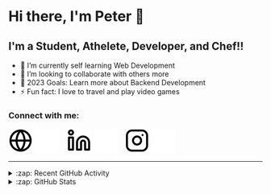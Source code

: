 # Hi there, I'm Peter 👋 

## I'm a Student, Athelete, Developer, and Chef!!

- 🌱 I’m currently self learning Web Development
- 👯 I’m looking to collaborate with others more
- 🥅 2023 Goals: Learn more about Backend Development
- ⚡ Fun fact: I love to travel and play video games

### Connect with me:

[![website](./img/globe-light.svg)](https://tsanev-peter-personal-site.herokuapp.com/#gh-light-mode-only)
[![website](./img/globe-dark.svg)](https://tsanev-peter-personal-site.herokuapp.com/#gh-dark-mode-only)
&nbsp;&nbsp;
[![website](./img/linkedin-light.svg)](https://linkedin.com/in/tsanevpeter#gh-light-mode-only)
[![website](./img/linkedin-dark.svg)](https://linkedin.com/in/tsanevpeter#gh-dark-mode-only)
&nbsp;&nbsp;
[![website](./img/instagram-light.svg)](https://www.instagram.com/petertsanev/#gh-light-mode-only)
[![website](./img/instagram-dark.svg)](https://www.instagram.com/petertsanev/#gh-dark-mode-only)

<!---
### Languages and Tools:

[<img align="left" alt="Visual Studio Code" width="26px" src="https://cdn.jsdelivr.net/gh/devicons/devicon/icons/vscode/vscode-original.svg" style="padding-right:10px;" />][webdevplaylist]
[<img align="left" alt="HTML5" width="26px" src="https://cdn.jsdelivr.net/gh/devicons/devicon/icons/html5/html5-original.svg" style="padding-right:10px;" />][webdevplaylist]
[<img align="left" alt="CSS3" width="26px" src="https://cdn.jsdelivr.net/gh/devicons/devicon/icons/css3/css3-original.svg" style="padding-right:10px;" />][cssplaylist]
[<img align="left" alt="Sass" width="26px" src="https://cdn.jsdelivr.net/gh/devicons/devicon/icons/sass/sass-original.svg" style="padding-right:10px;" />][cssplaylist]
[<img align="left" alt="JavaScript" width="26px" src="https://cdn.jsdelivr.net/gh/devicons/devicon/icons/javascript/javascript-original.svg" style="padding-right:10px;" />][jsplaylist]
[<img align="left" alt="React" width="26px" src="https://cdn.jsdelivr.net/gh/devicons/devicon/icons/react/react-original.svg" style="padding-right:10px;" />][reactplaylist]
[<img align="left" alt="Gatsby" width="26px" src="https://cdn.jsdelivr.net/gh/devicons/devicon/icons/gatsby/gatsby-original.svg" style="padding-right:10px;" />][webdevplaylist]
[<img align="left" alt="GraphQL" width="26px" src="https://cdn.jsdelivr.net/gh/devicons/devicon/icons/graphql/graphql-plain.svg" style="padding-right:10px;" />][webdevplaylist]
[<img align="left" alt="Node.js" width="26px" src="https://cdn.jsdelivr.net/gh/devicons/devicon/icons/nodejs/nodejs-original.svg" style="padding-right:10px;" />][webdevplaylist]
[<img align="left" alt="Deno" width="26px" src="./img/deno-light.svg" style="padding-right:10px;" />][webdevplaylist]
[<img align="left" alt="MongoDB" width="26px" src="https://cdn.jsdelivr.net/gh/devicons/devicon/icons/mongodb/mongodb-original.svg" style="padding-right:10px;" />][webdevplaylist]
[<img align="left" alt="MySQL" width="26px" src="https://cdn.jsdelivr.net/gh/devicons/devicon/icons/mysql/mysql-original.svg" style="padding-right:10px;" />][webdevplaylist]
[<img align="left" alt="Git" width="26px" src="https://cdn.jsdelivr.net/gh/devicons/devicon/icons/git/git-original.svg" style="padding-right:10px;" />][webdevplaylist]
[<img align="left" alt="GitHub" width="26px" src="https://user-images.githubusercontent.com/3369400/139447912-e0f43f33-6d9f-45f8-be46-2df5bbc91289.png" style="padding-right:10px;" />](https://www.youtube.com/playlist?list=PLkwxH9e_vrAJ0WbEsFA9W3I1W-g_BTsbt#gh-dark-mode-only)
[<img align="left" alt="GitHub" width="26px" src="https://user-images.githubusercontent.com/3369400/139448065-39a229ba-4b06-434b-bc67-616e2ed80c8f.png" style="padding-right:10px;" />](https://www.youtube.com/playlist?list=PLkwxH9e_vrAJ0WbEsFA9W3I1W-g_BTsbt#gh-light-mode-only)
[<img align="left" alt="Terminal" width="26px" src="./img/terminal-light.svg" />](https://www.youtube.com/playlist?list=PLkwxH9e_vrAJ0WbEsFA9W3I1W-g_BTsbt#gh-light-mode-only)
[<img align="left" alt="Terminal" width="26px" src="./img/terminal-dark.svg" />](https://www.youtube.com/playlist?list=PLkwxH9e_vrAJ0WbEsFA9W3I1W-g_BTsbt#gh-dark-mode-only)
--->

---

<details>
  <summary>:zap: Recent GitHub Activity</summary>

<!--START_SECTION:activity-->
1. Created repo for freelancing job completed in July 22'. The work can be found in [tsanevp/AddAttendeesToEventBrite](https://github.com/tsanevp/AddAttendeesToEventBrite).
2. Starting building my personal website from scratch with no previous HTML, CSS, or JS experience. Currently a work in progress. Can be found in [tsanevp/PersonalWebsite](https://github.com/tsanevp/PersonalWebsite).
<!--END_SECTION:activity-->

</details>

<details>
  <summary>:zap: GitHub Stats</summary>

  <img align="left" alt="tsanevp's GitHub Stats" src="https://github-readme-stats.vercel.app/api?username=tsanevp&show_icons=true&hide_border=false&title_color=ff652f&icon_color=FFE400&bg_color=09131B&text_color=ffffff&border_color=0c1a25" />

</details>

[website]: https://tsanev-peter-personal-site.herokuapp.com/
[instagram]: https://instagram.com/tsanevpeter
[linkedin]: https://linkedin.com/in/tsanevpeter
